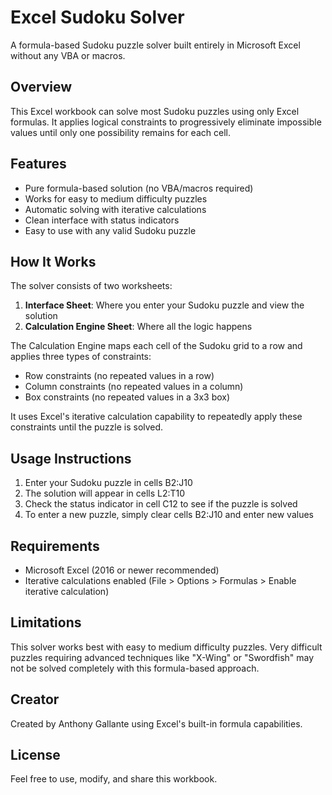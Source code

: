 # Excel Sudoku Solver

A formula-based Sudoku puzzle solver built entirely in Microsoft Excel without any VBA or macros.

## Overview

This Excel workbook can solve most Sudoku puzzles using only Excel formulas. It applies logical constraints to progressively eliminate impossible values until only one possibility remains for each cell.

## Features

- Pure formula-based solution (no VBA/macros required)
- Works for easy to medium difficulty puzzles
- Automatic solving with iterative calculations
- Clean interface with status indicators
- Easy to use with any valid Sudoku puzzle

## How It Works

The solver consists of two worksheets:

1. **Interface Sheet**: Where you enter your Sudoku puzzle and view the solution
2. **Calculation Engine Sheet**: Where all the logic happens

The Calculation Engine maps each cell of the Sudoku grid to a row and applies three types of constraints:
- Row constraints (no repeated values in a row)
- Column constraints (no repeated values in a column)
- Box constraints (no repeated values in a 3x3 box)

It uses Excel's iterative calculation capability to repeatedly apply these constraints until the puzzle is solved.

## Usage Instructions

1. Enter your Sudoku puzzle in cells B2:J10
2. The solution will appear in cells L2:T10
3. Check the status indicator in cell C12 to see if the puzzle is solved
4. To enter a new puzzle, simply clear cells B2:J10 and enter new values

## Requirements

- Microsoft Excel (2016 or newer recommended)
- Iterative calculations enabled (File > Options > Formulas > Enable iterative calculation)

## Limitations

This solver works best with easy to medium difficulty puzzles. Very difficult puzzles requiring advanced techniques like "X-Wing" or "Swordfish" may not be solved completely with this formula-based approach.

## Creator

Created by Anthony Gallante using Excel's built-in formula capabilities.

## License

Feel free to use, modify, and share this workbook.
